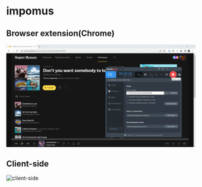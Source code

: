 # impomus

## Browser extension(Chrome)

![browser-extension](https://github.com/chingiz21/impomus/blob/main/client/src/imgs/forReadme/browser_extension.gif)

## Client-side

![client-side](https://github.com/chingiz21/impomus/blob/main/client/src/imgs/forReadme/client-side.gif)
